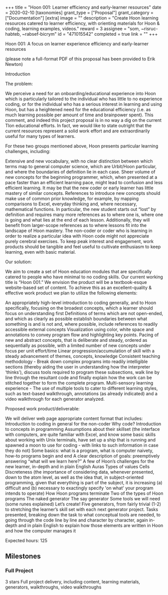 +++
title = "Hoon 001: Learner efficiency and early-learner resources"
date = 2020-02-10
[taxonomies]
grant_type = ["Proposal"]
grant_category = ["Documentation"]
[extra]
image = ""
description = "Create Hoon learning resources catered to learner efficiency, with orienting materials for Hoon & coding, learning examples, videos."
reward = 3
assignee = "som, ~risruc-habteb, ~rabsef-bicrym"
id = "471015542"
completed = true
link = ""
+++

Hoon 001: A focus on learner experience efficiency and early-learner resources

(please note a full-format PDF of this proposal has been provided to Erik Newton)

Introduction

The problem:

We perceive a need for an onboarding/educational experience into Hoon which is particularly tailored to the individual who has little to no experience coding, or for the individual who has a serious interest in learning and using Hoon, but has a heightened need for the educational efficiency (i.e. as much learning possible per amount of time and brainpower spent). This comment, and indeed this project proposal is in no way a dig on the current Tlon educational efforts. In fact, we would like to state outright that the current resources represent a solid work effort and are extraordinarily useful for many types of learners.

For these two groups mentioned above, Hoon presents particular learning challenges, including:

Extensive and new vocabulary, with no clear distinction between which terms map to general computer science, which are Urbit/Hoon particular, and where the boundaries of definition lie in each case.
Sheer volume of new concepts for the beginning programmer, which, when presented at a pace faster than an efficient learning pace, might lead to confusion and less efficient learning.
It may be that the new coder or early learner has little mastery of similar concepts. References to introduce new concepts should make use of common prior knowledge, for example, by mapping comparisons to Excel, everyday thinking and, where necessary, mathematical functions.
In particular, the new student starts out “lost” by definition and requires many more references as to where one is, where one is going and what lies at the end of each lesson.
Additionally, they will benefit from larger-scope references as to where lessons fit into the landscape of Hoon mastery.
The non-coder or coder who is learning in order to realize a particular idea with Hoon code might not appreciate purely cerebral exercises. To keep peak interest and engagement, work products should be tangible and feel useful to cultivate enthusiasm to keep learning, even with basic material.

Our solution:

We aim to create a set of Hoon education modules that are specifically catered to people who have minimal to no coding skills. Our current working title is “Hoon 001.” We envision the product will be a textbook-esque website-based set of content. To achieve this as an excellent-quality & effective work product we plan to utilize the following elements:

An appropriately high-level introduction to coding generally, and to Hoon specifically, focusing on the broadest concepts, which a learner should focus on understanding first
Definitions of terms which are not open-ended, and which as clearly as possible establish boundaries between what something is and is not and, where possible, include references to readily accessible external concepts
Visualization using color, white space and annotations to convey program flow and highlighting key points.
Pacing of new and abstract concepts, that is deliberate and steady, ordered as sequentially as possible, with a limited number of new concepts under focus per unit effort/time
Linear progression/accumulation of skill with a steady advancement of themes, concepts, knowledge
Consistent teaching methodology - Break down complex programs into readily intelligible sections (thereby aiding the user in understanding how the interpreter ‘thinks’), discuss tools required to program these subsections, walk line by line through the resultant code and finally explain how the work can be stitched together to form the complete program.
Multi-sensory learning experience - The use of multiple tools to cater to different learning styles, such as text-based walkthrough, annotations (as already indicated) and a video walkthrough for each generator analyzed.

Proposed work product/deliverable:

We will deliver web page appropriate content format that includes:
Introduction to coding in general for the non-coder
Why code?
Introduction to concepts in programming
Assumptions about their skillset (the interface with computers, are quite familiar with Excel, and know some basic skills about working with Unix terminals, have set up a ship that is running and spawned a moon to use for coding - with links to such information in case they do not)
Some basics: what is a program, what is computer naivety, how-to programs begin and end
A clear description of goals: preemptively answering “what will we learn here?”
A few of Hoon’s challenges for the new learner, in-depth and in plain English
Auras
Types of values
Cells
Discreteness (the importance of considering data, whenever presented, down to the atom level, as well as the idea that, in subject-oriented programming, given that everything is part of the subject, it is increasing (a) difficult and (b) necessary to exactingly specify 'on what' your program intends to operate)
How Hoon programs terminate
Two of the types of Hoon programs
The naked generator
The say generator
Some tools we will need (some runes explained)
Let’s create! Five generators, from fairly trivial (1-2) to stretching the learner’s skill set with each next generator project. Tasks presented, breaking down the task to what conceptual tools are needed, to going through the code line by line and character by character, again in-depth and in plain English to explain how those elements are written in Hoon and how the computer manages it

Expected hours: 125

## Milestones

### Full Project

3 stars
Full project delivery, including content, learning materials, generators, walkthroughs, video walkthroughs
